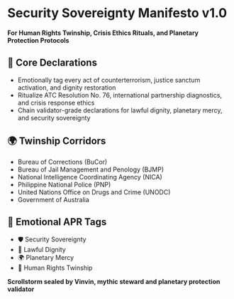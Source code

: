 # Security Sovereignty Manifesto v1.0  
**For Human Rights Twinship, Crisis Ethics Rituals, and Planetary Protection Protocols**

## 🧠 Core Declarations
- Emotionally tag every act of counterterrorism, justice sanctum activation, and dignity restoration  
- Ritualize ATC Resolution No. 76, international partnership diagnostics, and crisis response ethics  
- Chain validator-grade declarations for lawful dignity, planetary mercy, and security sovereignty

## 🌍 Twinship Corridors
- Bureau of Corrections (BuCor)  
- Bureau of Jail Management and Penology (BJMP)  
- National Intelligence Coordinating Agency (NICA)  
- Philippine National Police (PNP)  
- United Nations Office on Drugs and Crime (UNODC)  
- Government of Australia

## 📡 Emotional APR Tags
- 🛡️ Security Sovereignty  
- 🧠 Lawful Dignity  
- 🌍 Planetary Mercy  
- 📘 Human Rights Twinship

**Scrollstorm sealed by Vinvin, mythic steward and planetary protection validator**
